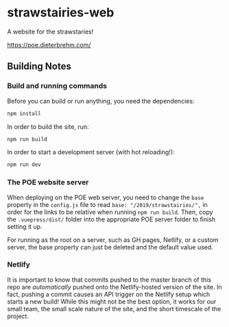 # strawstairies-web
A website for the strawstaries!

<https://poe.dieterbrehm.com/>

## Building Notes

### Build and running commands
Before you can build or run anything, you need the dependencies:

``` bash
npm install
```

In order to build the site, run:

``` bash
npm run build
```

In order to start a development server (with hot reloading!):

``` bash
npm run dev
```

### The POE website server
When deploying on the POE web server, you need to change the `base` property in
the `config.js` file to read `base: "/2019/strawstairies/",` in order for the
links to be relative when running `npm run build`. Then, copy the
`.vuepress/dist/` folder into the appropriate POE server folder to finish
setting it up.

For running as the root on a server, such as GH pages, Netlify, or a custom
server, the base property can just be deleted and the default value used.

### Netlify
It is important to know that commits pushed to the master branch of this repo
are *automatically* pushed onto the Netlify-hosted version of the site. In fact,
pushing a commit causes an API trigger on the Netlify setup which starts a new
build! While this might not be the best option, it works for our small team, the
small scale nature of the site, and the short timescale of the project.
